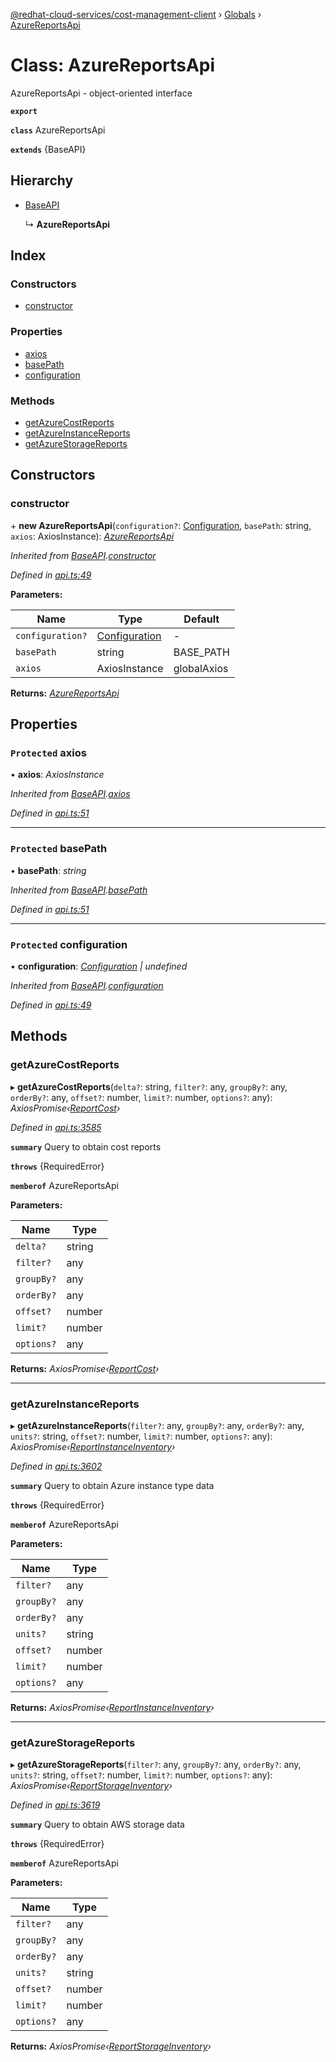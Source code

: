 [@redhat-cloud-services/cost-management-client](../README.md) › [Globals](../globals.md) › [AzureReportsApi](azurereportsapi.md)

# Class: AzureReportsApi

AzureReportsApi - object-oriented interface

**`export`** 

**`class`** AzureReportsApi

**`extends`** {BaseAPI}

## Hierarchy

* [BaseAPI](baseapi.md)

  ↳ **AzureReportsApi**

## Index

### Constructors

* [constructor](azurereportsapi.md#constructor)

### Properties

* [axios](azurereportsapi.md#protected-axios)
* [basePath](azurereportsapi.md#protected-basepath)
* [configuration](azurereportsapi.md#protected-configuration)

### Methods

* [getAzureCostReports](azurereportsapi.md#getazurecostreports)
* [getAzureInstanceReports](azurereportsapi.md#getazureinstancereports)
* [getAzureStorageReports](azurereportsapi.md#getazurestoragereports)

## Constructors

###  constructor

\+ **new AzureReportsApi**(`configuration?`: [Configuration](configuration.md), `basePath`: string, `axios`: AxiosInstance): *[AzureReportsApi](azurereportsapi.md)*

*Inherited from [BaseAPI](baseapi.md).[constructor](baseapi.md#constructor)*

*Defined in [api.ts:49](https://github.com/RedHatInsights/javascript-clients/blob/master/packages/cost-management/api.ts#L49)*

**Parameters:**

Name | Type | Default |
------ | ------ | ------ |
`configuration?` | [Configuration](configuration.md) | - |
`basePath` | string |  BASE_PATH |
`axios` | AxiosInstance |  globalAxios |

**Returns:** *[AzureReportsApi](azurereportsapi.md)*

## Properties

### `Protected` axios

• **axios**: *AxiosInstance*

*Inherited from [BaseAPI](baseapi.md).[axios](baseapi.md#protected-axios)*

*Defined in [api.ts:51](https://github.com/RedHatInsights/javascript-clients/blob/master/packages/cost-management/api.ts#L51)*

___

### `Protected` basePath

• **basePath**: *string*

*Inherited from [BaseAPI](baseapi.md).[basePath](baseapi.md#protected-basepath)*

*Defined in [api.ts:51](https://github.com/RedHatInsights/javascript-clients/blob/master/packages/cost-management/api.ts#L51)*

___

### `Protected` configuration

• **configuration**: *[Configuration](configuration.md) | undefined*

*Inherited from [BaseAPI](baseapi.md).[configuration](baseapi.md#protected-configuration)*

*Defined in [api.ts:49](https://github.com/RedHatInsights/javascript-clients/blob/master/packages/cost-management/api.ts#L49)*

## Methods

###  getAzureCostReports

▸ **getAzureCostReports**(`delta?`: string, `filter?`: any, `groupBy?`: any, `orderBy?`: any, `offset?`: number, `limit?`: number, `options?`: any): *AxiosPromise‹[ReportCost](../interfaces/reportcost.md)›*

*Defined in [api.ts:3585](https://github.com/RedHatInsights/javascript-clients/blob/master/packages/cost-management/api.ts#L3585)*

**`summary`** Query to obtain cost reports

**`throws`** {RequiredError}

**`memberof`** AzureReportsApi

**Parameters:**

Name | Type |
------ | ------ |
`delta?` | string |
`filter?` | any |
`groupBy?` | any |
`orderBy?` | any |
`offset?` | number |
`limit?` | number |
`options?` | any |

**Returns:** *AxiosPromise‹[ReportCost](../interfaces/reportcost.md)›*

___

###  getAzureInstanceReports

▸ **getAzureInstanceReports**(`filter?`: any, `groupBy?`: any, `orderBy?`: any, `units?`: string, `offset?`: number, `limit?`: number, `options?`: any): *AxiosPromise‹[ReportInstanceInventory](../interfaces/reportinstanceinventory.md)›*

*Defined in [api.ts:3602](https://github.com/RedHatInsights/javascript-clients/blob/master/packages/cost-management/api.ts#L3602)*

**`summary`** Query to obtain Azure instance type data

**`throws`** {RequiredError}

**`memberof`** AzureReportsApi

**Parameters:**

Name | Type |
------ | ------ |
`filter?` | any |
`groupBy?` | any |
`orderBy?` | any |
`units?` | string |
`offset?` | number |
`limit?` | number |
`options?` | any |

**Returns:** *AxiosPromise‹[ReportInstanceInventory](../interfaces/reportinstanceinventory.md)›*

___

###  getAzureStorageReports

▸ **getAzureStorageReports**(`filter?`: any, `groupBy?`: any, `orderBy?`: any, `units?`: string, `offset?`: number, `limit?`: number, `options?`: any): *AxiosPromise‹[ReportStorageInventory](../interfaces/reportstorageinventory.md)›*

*Defined in [api.ts:3619](https://github.com/RedHatInsights/javascript-clients/blob/master/packages/cost-management/api.ts#L3619)*

**`summary`** Query to obtain AWS storage data

**`throws`** {RequiredError}

**`memberof`** AzureReportsApi

**Parameters:**

Name | Type |
------ | ------ |
`filter?` | any |
`groupBy?` | any |
`orderBy?` | any |
`units?` | string |
`offset?` | number |
`limit?` | number |
`options?` | any |

**Returns:** *AxiosPromise‹[ReportStorageInventory](../interfaces/reportstorageinventory.md)›*

